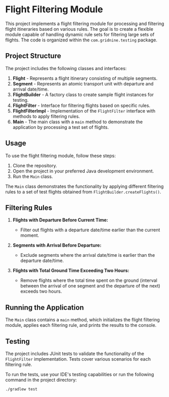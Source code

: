 # Flight Filtering Module

This project implements a flight filtering module for processing and filtering flight itineraries based on various rules. The goal is to create a flexible module capable of handling dynamic rule sets for filtering large sets of flights. The code is organized within the `com.gridnine.testing` package.

## Project Structure

The project includes the following classes and interfaces:

1. **Flight** - Represents a flight itinerary consisting of multiple segments.
2. **Segment** - Represents an atomic transport unit with departure and arrival date/time.
3. **FlightBuilder** - A factory class to create sample flight instances for testing.
4. **FlightFilter** - Interface for filtering flights based on specific rules.
5. **FlightFilterImpl** - Implementation of the `FlightFilter` interface with methods to apply filtering rules.
6. **Main** - The main class with a `main` method to demonstrate the application by processing a test set of flights.

## Usage

To use the flight filtering module, follow these steps:

1. Clone the repository.
2. Open the project in your preferred Java development environment.
3. Run the `Main` class.

The `Main` class demonstrates the functionality by applying different filtering rules to a set of test flights obtained from `FlightBuilder.createFlights()`.

## Filtering Rules

1. **Flights with Departure Before Current Time:**
   - Filter out flights with a departure date/time earlier than the current moment.

2. **Segments with Arrival Before Departure:**
   - Exclude segments where the arrival date/time is earlier than the departure date/time.

3. **Flights with Total Ground Time Exceeding Two Hours:**
   - Remove flights where the total time spent on the ground (interval between the arrival of one segment and the departure of the next) exceeds two hours.

## Running the Application

The `Main` class contains a `main` method, which initializes the flight filtering module, applies each filtering rule, and prints the results to the console.

## Testing

The project includes JUnit tests to validate the functionality of the `FlightFilter` implementation. Tests cover various scenarios for each filtering rule.

To run the tests, use your IDE's testing capabilities or run the following command in the project directory:

```bash
./gradlew test
